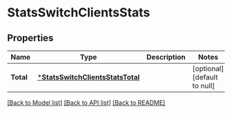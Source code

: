 # StatsSwitchClientsStats

## Properties
Name | Type | Description | Notes
------------ | ------------- | ------------- | -------------
**Total** | [***StatsSwitchClientsStatsTotal**](stats_switch_clients_stats_total.md) |  | [optional] [default to null]

[[Back to Model list]](../README.md#documentation-for-models) [[Back to API list]](../README.md#documentation-for-api-endpoints) [[Back to README]](../README.md)

